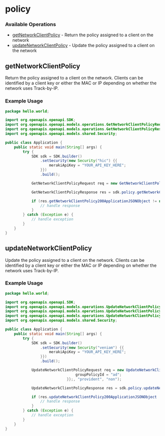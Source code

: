 # policy

### Available Operations

* [getNetworkClientPolicy](#getnetworkclientpolicy) - Return the policy assigned to a client on the network
* [updateNetworkClientPolicy](#updatenetworkclientpolicy) - Update the policy assigned to a client on the network

## getNetworkClientPolicy

Return the policy assigned to a client on the network. Clients can be identified by a client key or either the MAC or IP depending on whether the network uses Track-by-IP.

### Example Usage

```java
package hello.world;

import org.openapis.openapi.SDK;
import org.openapis.openapi.models.operations.GetNetworkClientPolicyRequest;
import org.openapis.openapi.models.operations.GetNetworkClientPolicyResponse;
import org.openapis.openapi.models.shared.Security;

public class Application {
    public static void main(String[] args) {
        try {
            SDK sdk = SDK.builder()
                .setSecurity(new Security("hic") {{
                    merakiApiKey = "YOUR_API_KEY_HERE";
                }})
                .build();

            GetNetworkClientPolicyRequest req = new GetNetworkClientPolicyRequest("amet", "sapiente");            

            GetNetworkClientPolicyResponse res = sdk.policy.getNetworkClientPolicy(req);

            if (res.getNetworkClientPolicy200ApplicationJSONObject != null) {
                // handle response
            }
        } catch (Exception e) {
            // handle exception
        }
    }
}
```

## updateNetworkClientPolicy

Update the policy assigned to a client on the network. Clients can be identified by a client key or either the MAC or IP depending on whether the network uses Track-by-IP.

### Example Usage

```java
package hello.world;

import org.openapis.openapi.SDK;
import org.openapis.openapi.models.operations.UpdateNetworkClientPolicyRequest;
import org.openapis.openapi.models.operations.UpdateNetworkClientPolicyRequestBody;
import org.openapis.openapi.models.operations.UpdateNetworkClientPolicyResponse;
import org.openapis.openapi.models.shared.Security;

public class Application {
    public static void main(String[] args) {
        try {
            SDK sdk = SDK.builder()
                .setSecurity(new Security("veniam") {{
                    merakiApiKey = "YOUR_API_KEY_HERE";
                }})
                .build();

            UpdateNetworkClientPolicyRequest req = new UpdateNetworkClientPolicyRequest(                new UpdateNetworkClientPolicyRequestBody("amet") {{
                                groupPolicyId = "ad";
                            }};, "provident", "non");            

            UpdateNetworkClientPolicyResponse res = sdk.policy.updateNetworkClientPolicy(req);

            if (res.updateNetworkClientPolicy200ApplicationJSONObject != null) {
                // handle response
            }
        } catch (Exception e) {
            // handle exception
        }
    }
}
```
